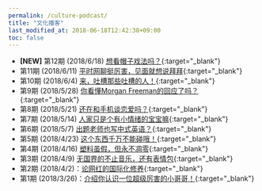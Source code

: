 ```yaml
---
permalink: /culture-podcast/
title: "文化播客"
last_modified_at: 2018-06-18T12:42:38+09:00
toc: false
---
```

* **[NEW]** 第12期 (2018/6/18) [想看帽子戏法吗？](https://mp.weixin.qq.com/s?__biz=MzU2MDM1NzczMQ==&mid=2247483962&idx=1&sn=76ae2eaf43c3e331c28c691e9a3d2f66&chksm=fc080a36cb7f832058925f40a013ed21a33d0847d33e090889d9902405cc502037a298f8c060&mpshare=1&scene=1&srcid=0621qWX9pyANbKTa5AdqlBRF#rd){:target="_blank"}
* 第11期 (2018/6/11) [平时网聊挺厉害，见面就想说拜拜](https://mp.weixin.qq.com/s?__biz=MzU2MDM1NzczMQ==&mid=2247483942&idx=1&sn=a39b639696c3ee90f06b1c7e189e41fa&chksm=fc080a2acb7f833c2c95631cc73ee65b5e530db33a16873555e0e964a9fee2df3787ae7959a5&mpshare=1&scene=1&srcid=0611FGJNw3kzIYajEUFStmMR#rd){:target="_blank"}
* 第10期 (2018/6/4) [来，吐槽那些吐槽的人！](https://mp.weixin.qq.com/s?__biz=MzU2MDM1NzczMQ==&mid=2247483927&idx=1&sn=17f659b4fde2ee3ed02b0bdbc60cc237&chksm=fc080a1bcb7f830dffee3935a4024caa79928d21dc15f01406d28ac27d47018c5c0facbc2d44&mpshare=1&scene=1&srcid=0611trXZyIQJukM3LXOuJm3w#rd){:target="_blank"}
* 第9期 (2018/5/28) [你看懂Morgan Freeman的回应了吗？](https://mp.weixin.qq.com/s?__biz=MzU2MDM1NzczMQ==&mid=2247483910&idx=1&sn=3031e73965f457ebc4344df0ae9c5783&chksm=fc080a0acb7f831c255b733539e7f6c72c11fa4aa3dd2e141096856b07f4ac3678f3bf742618&mpshare=1&scene=1&srcid=0528ggV5cefProzHcuiVEPOB#rd){:target="_blank"}
* 第8期 (2018/5/21) [还在和手机谈恋爱吗？](https://mp.weixin.qq.com/s?__biz=MzU2MDM1NzczMQ==&mid=2247483897&idx=1&sn=f914dac208fc928e48c1dce2db6f8670&chksm=fc0809f5cb7f80e35afa1a0a0a71170da4b9b4d28551813b4da1a9495e624e76e3e4d4688ce0&mpshare=1&scene=1&srcid=0522kOrY6LA2x5ZVOndDrdP9#rd){:target="_blank"}
* 第7期 (2018/5/14) [人家只是个有小情绪的宝宝嘛](https://mp.weixin.qq.com/s?__biz=MzU2MDM1NzczMQ==&mid=2247483868&idx=1&sn=b4e9b2b6b50051a62077112e1121f6c2&chksm=fc0809d0cb7f80c6b671ff319b723266ece540628fc0d23ffd1adcc25e1992afeaf47f09ba5d&mpshare=1&scene=1&srcid=05145TNSrrbJHIRyq10ACw9k#rd){:target="_blank"}
* 第6期 (2018/5/7) [出题老师也写中式英语？](https://mp.weixin.qq.com/s?__biz=MzU2MDM1NzczMQ==&mid=2247483855&idx=1&sn=6d37149aff793114dcecb9df940524db&chksm=fc0809c3cb7f80d51e604f5ca637087b3bc2508fe03f3f9d3fa6a22a34260cfbd9f19a4a06d8&scene=0#rd){:target="_blank"}
* 第5期 (2018/4/23) [这个东西千万不能碰哦！](https://mp.weixin.qq.com/s?__biz=MzU2MDM1NzczMQ==&mid=2247483837&idx=1&sn=079a146e7ecd724737fae543e6539284&chksm=fc0809b1cb7f80a7615cb32e5aafde599f99e47be3a5612dee4058cec9b46f4e61e3653eb573&scene=0#rd){:target="_blank"}
* 第4期 (2018/4/16) [塑料虽假，但永不凋零](https://mp.weixin.qq.com/s?__biz=MzU2MDM1NzczMQ==&mid=2247483830&idx=1&sn=4baf4c2e3e5274d3d3d05c77cae7628e&chksm=fc0809bacb7f80ac9f1e6e293eff81d64e1d33a3c5d3ab0fee371e7edd1bc5b2d8183f164d0b&mpshare=1&scene=1&srcid=0416UPLZjRMnaD5VVRuXOmMy#rd){:target="_blank"}
* 第3期 (2018/4/9) [无国界的不止音乐，还有表情包](https://mp.weixin.qq.com/s?__biz=MzU2MDM1NzczMQ==&mid=2247483812&idx=1&sn=277bd757d09d08774b836bb634038044&chksm=fc0809a8cb7f80bed3089689951469a8625408bcd02a58047ab64e5458f447c22f6dd6af7c7e&mpshare=1&scene=1&srcid=04119MMId9mdF5NBkAeXmuEx#rd){:target="_blank"}
* 第2期 (2018/4/2)：[论网红的国际化修养](https://mp.weixin.qq.com/s/f2nyF7CRD8vLcXj5xXsmHw){:target="_blank"}
* 第1期 (2018/3/26)：[介绍你认识一位超级厉害的小哥哥！](http://mp.weixin.qq.com/s/sNVtj4bhQv3VEJdSIJlMVw){:target="_blank"}
